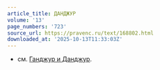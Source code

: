 ```yaml
---
article_title: ДАНДЖУР
volume: '13'
page_numbers: '723'
source_url: https://pravenc.ru/text/168802.html
downloaded_at: '2025-10-13T11:33:03Z'
---
```


- см. [Ганджур и Данджур](<https://pravenc.ru/text/Ганджур и Данджур.html>).
